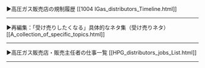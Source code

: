 ▶高圧ガス販売店の規制履歴
[[1004 IGas_distributors_Timeline.html]]

---
▶再編集：「受け売りしたくなる」具体的なネタ集（受け売りネタ）
[[A_collection_of_specific_topics.html]]

---
▶高圧ガス販売店・販売主任者の仕事一覧
[[HPG_distributors_jobs_List.html]]

---
